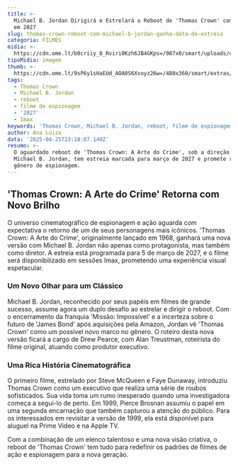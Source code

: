 ```yaml
---
title: >-
  Michael B. Jordan Dirigirá e Estrelará o Reboot de 'Thomas Crown' com Estreia
  em 2027
slug: thomas-crown-reboot-com-michael-b-jordan-ganha-data-de-estreia
categoria: FILMES
midia: >-
  https://cdn.ome.lt/b0criiy_8_Rviri0Kzh6JB4GKps=/987x0/smart/uploads/conteudo/fotos/Design_sem_nome_-_2025-04-25T185753.927.png
tipoMidia: imagem
thumb: >-
  https://cdn.ome.lt/9sP6y1sHaEUd_AOA0S6Xvoyz26w=/480x360/smart/extras/conteudos/Design_sem_nome_-_2025-04-25T185753.927.png
tags:
  - Thomas Crown
  - Michael B. Jordan
  - reboot
  - filme de espionagem
  - '2027'
  - Imax
keywords: 'Thomas Crown, Michael B. Jordan, reboot, filme de espionagem, 2027, Imax'
author: Ana Luiza
data: '2025-04-25T23:18:07.140Z'
resumo: >-
  O aguardado reboot de 'Thomas Crown: A Arte do Crime', sob a direção de
  Michael B. Jordan, tem estreia marcada para março de 2027 e promete renovar o
  gênero de espionagem.
---
```


## 'Thomas Crown: A Arte do Crime' Retorna com Novo Brilho

O universo cinematográfico de espionagem e ação aguarda com expectativa o retorno de um de seus personagens mais icônicos. 'Thomas Crown: A Arte do Crime', originalmente lançado em 1968, ganhará uma nova versão com Michael B. Jordan não apenas como protagonista, mas também como diretor. A estreia está programada para 5 de março de 2027, e o filme será disponibilizado em sessões Imax, prometendo uma experiência visual espetacular.

### Um Novo Olhar para um Clássico

Michael B. Jordan, reconhecido por seus papéis em filmes de grande sucesso, assume agora um duplo desafio ao estrelar e dirigir o reboot. Com o encerramento da franquia 'Missão: Impossível' e a incerteza sobre o futuro de 'James Bond' após aquisições pela Amazon, Jordan vê 'Thomas Crown' como um possível novo marco no gênero. O roteiro desta nova versão ficará a cargo de Drew Pearce, com Alan Treustman, roteirista do filme original, atuando como produtor executivo.

### Uma Rica História Cinematográfica

O primeiro filme, estrelado por Steve McQueen e Faye Dunaway, introduziu Thomas Crown como um executivo que realiza uma série de roubos sofisticados. Sua vida toma um rumo inesperado quando uma investigadora começa a segui-lo de perto. Em 1999, Pierce Brosnan assumiu o papel em uma segunda encarnação que também capturou a atenção do público. Para os interessados em revisitar a versão de 1999, ela está disponível para aluguel na Prime Video e na Apple TV.

Com a combinação de um elenco talentoso e uma nova visão criativa, o reboot de 'Thomas Crown' tem tudo para redefinir os padrões de filmes de ação e espionagem para a nova geração.
